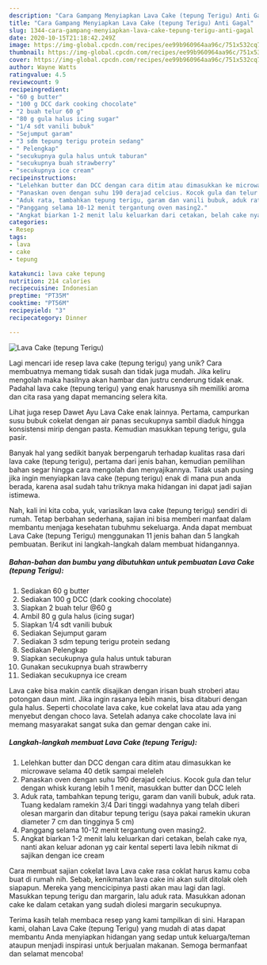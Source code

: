 ```yaml
---
description: "Cara Gampang Menyiapkan Lava Cake (tepung Terigu) Anti Gagal"
title: "Cara Gampang Menyiapkan Lava Cake (tepung Terigu) Anti Gagal"
slug: 1344-cara-gampang-menyiapkan-lava-cake-tepung-terigu-anti-gagal
date: 2020-10-15T21:18:42.249Z
image: https://img-global.cpcdn.com/recipes/ee99b960964aa96c/751x532cq70/lava-cake-tepung-terigu-foto-resep-utama.jpg
thumbnail: https://img-global.cpcdn.com/recipes/ee99b960964aa96c/751x532cq70/lava-cake-tepung-terigu-foto-resep-utama.jpg
cover: https://img-global.cpcdn.com/recipes/ee99b960964aa96c/751x532cq70/lava-cake-tepung-terigu-foto-resep-utama.jpg
author: Wayne Watts
ratingvalue: 4.5
reviewcount: 9
recipeingredient:
- "60 g butter"
- "100 g DCC dark cooking chocolate"
- "2 buah telur 60 g"
- "80 g gula halus icing sugar"
- "1/4 sdt vanili bubuk"
- "Sejumput garam"
- "3 sdm tepung terigu protein sedang"
- " Pelengkap"
- "secukupnya gula halus untuk taburan"
- "secukupnya buah strawberry"
- "secukupnya ice cream"
recipeinstructions:
- "Lelehkan butter dan DCC dengan cara ditim atau dimasukkan ke microwave selama 40 detik sampai meleleh"
- "Panaskan oven dengan suhu 190 derajad celcius. Kocok gula dan telur dengan whisk kurang lebih 1 menit, masukkan butter dan DCC leleh"
- "Aduk rata, tambahkan tepung terigu, garam dan vanili bubuk, aduk rata. Tuang kedalam ramekin 3/4 Dari tinggi wadahnya yang telah diberi olesan margarin dan ditabur tepung terigu (saya pakai ramekin ukuran diameter 7 cm dan tingginya 5 cm)"
- "Panggang selama 10-12 menit tergantung oven masing2."
- "Angkat biarkan 1-2 menit lalu keluarkan dari cetakan, belah cake nya, nanti akan keluar adonan yg cair kental seperti lava lebih nikmat di sajikan dengan ice cream"
categories:
- Resep
tags:
- lava
- cake
- tepung

katakunci: lava cake tepung 
nutrition: 214 calories
recipecuisine: Indonesian
preptime: "PT35M"
cooktime: "PT56M"
recipeyield: "3"
recipecategory: Dinner

---
```



![Lava Cake (tepung Terigu)](https://img-global.cpcdn.com/recipes/ee99b960964aa96c/751x532cq70/lava-cake-tepung-terigu-foto-resep-utama.jpg)

Lagi mencari ide resep lava cake (tepung terigu) yang unik? Cara membuatnya memang tidak susah dan tidak juga mudah. Jika keliru mengolah maka hasilnya akan hambar dan justru cenderung tidak enak. Padahal lava cake (tepung terigu) yang enak harusnya sih memiliki aroma dan cita rasa yang dapat memancing selera kita.

Lihat juga resep Dawet Ayu Lava Cake enak lainnya. Pertama, campurkan susu bubuk cokelat dengan air panas secukupnya sambil diaduk hingga konsistensi mirip dengan pasta. Kemudian masukkan tepung terigu, gula pasir.

Banyak hal yang sedikit banyak berpengaruh terhadap kualitas rasa dari lava cake (tepung terigu), pertama dari jenis bahan, kemudian pemilihan bahan segar hingga cara mengolah dan menyajikannya. Tidak usah pusing jika ingin menyiapkan lava cake (tepung terigu) enak di mana pun anda berada, karena asal sudah tahu triknya maka hidangan ini dapat jadi sajian istimewa.


Nah, kali ini kita coba, yuk, variasikan lava cake (tepung terigu) sendiri di rumah. Tetap berbahan sederhana, sajian ini bisa memberi manfaat dalam membantu menjaga kesehatan tubuhmu sekeluarga. Anda dapat membuat Lava Cake (tepung Terigu) menggunakan 11 jenis bahan dan 5 langkah pembuatan. Berikut ini langkah-langkah dalam membuat hidangannya.

<!--inarticleads1-->

##### Bahan-bahan dan bumbu yang dibutuhkan untuk pembuatan Lava Cake (tepung Terigu):

1. Sediakan 60 g butter
1. Sediakan 100 g DCC (dark cooking chocolate)
1. Siapkan 2 buah telur @60 g
1. Ambil 80 g gula halus (icing sugar)
1. Siapkan 1/4 sdt vanili bubuk
1. Sediakan Sejumput garam
1. Sediakan 3 sdm tepung terigu protein sedang
1. Sediakan  Pelengkap
1. Siapkan secukupnya gula halus untuk taburan
1. Gunakan secukupnya buah strawberry
1. Sediakan secukupnya ice cream


Lava cake bisa makin cantik disajikan dengan irisan buah stroberi atau potongan daun mint. Jika ingin rasanya lebih manis, bisa ditaburi dengan gula halus. Seperti chocolate lava cake, kue cokelat lava atau ada yang menyebut dengan choco lava. Setelah adanya cake chocolate lava ini memang masyarakat sangat suka dan gemar dengan cake ini. 

<!--inarticleads2-->

##### Langkah-langkah membuat Lava Cake (tepung Terigu):

1. Lelehkan butter dan DCC dengan cara ditim atau dimasukkan ke microwave selama 40 detik sampai meleleh
1. Panaskan oven dengan suhu 190 derajad celcius. Kocok gula dan telur dengan whisk kurang lebih 1 menit, masukkan butter dan DCC leleh
1. Aduk rata, tambahkan tepung terigu, garam dan vanili bubuk, aduk rata. Tuang kedalam ramekin 3/4 Dari tinggi wadahnya yang telah diberi olesan margarin dan ditabur tepung terigu (saya pakai ramekin ukuran diameter 7 cm dan tingginya 5 cm)
1. Panggang selama 10-12 menit tergantung oven masing2.
1. Angkat biarkan 1-2 menit lalu keluarkan dari cetakan, belah cake nya, nanti akan keluar adonan yg cair kental seperti lava lebih nikmat di sajikan dengan ice cream


Cara membuat sajian cokelat lava Lava cake rasa coklat harus kamu coba buat di rumah nih. Sebab, kenikmatan lava cake ini akan sulit ditolak oleh siapapun. Mereka yang mencicipinya pasti akan mau lagi dan lagi. Masukkan tepung terigu dan margarin, lalu aduk rata. Masukkan adonan cake ke dalam cetakan yang sudah diolesi margarin secukupnya. 

Terima kasih telah membaca resep yang kami tampilkan di sini. Harapan kami, olahan Lava Cake (tepung Terigu) yang mudah di atas dapat membantu Anda menyiapkan hidangan yang sedap untuk keluarga/teman ataupun menjadi inspirasi untuk berjualan makanan. Semoga bermanfaat dan selamat mencoba!
